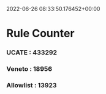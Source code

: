 2022-06-26 08:33:50.176452+00:00
# Rule Counter 
 ### UCATE : 433292

 ### Veneto : 18956

 ### Allowlist : 13923